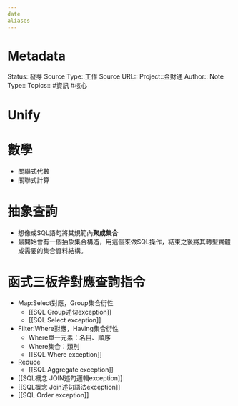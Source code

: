 ```yaml
---
date
aliases
---
```

# Metadata
Status::發芽
Source Type::工作
Source URL::
Project::金財通
Author::
Note Type::
Topics::
#資訊 #核心 
# Unify

# 數學
- 關聯式代數
- 關聯式計算

# 抽象查詢
- 想像成SQL語句將其規範內**聚成集合**
- 最開始會有一個抽象集合構造，用這個來做SQL操作，結束之後將其轉型實體成需要的集合資料結構。

# 函式三板斧對應查詢指令
- Map:Select對應，Group集合衍性 
  - [[SQL Group述句exception]]
  - [[SQL Select exception]]
- Filter:Where對應，Having集合衍性
  - Where單一元素：名目、順序
  - Where集合：類別
  - [[SQL Where exception]]
- Reduce
  - [[SQL Aggregate exception]]
- [[SQL概念 JOIN述句邏輯exception]]
- [[SQL概念 Join述句語法exception]]
- [[SQL Order exception]]

